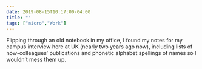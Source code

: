 ```yaml
---
date: 2019-08-15T10:17:00-04:00
title: ""
tags: ["micro","Work"]
---
```

Flipping through an old notebook in my office, I found my notes for my campus interview here at UK (nearly two years ago now), including lists of now-colleagues’ publications and phonetic alphabet spellings of names so I wouldn’t mess them up.
